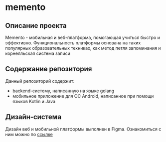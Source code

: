 # memento

## Описание проекта 
Memento - мобильная и веб-платформа, помогающая учиться быстро и эффективно. Функциональность платформы основана на таких популярных образовательных техниках, как метод петля запоминания и корнелльская система записи 

## Содержание репозитория 
Данный репозиторий содержит: 
- backend-систему, написанную на языке golang
- мобильное приложение для ОС Android, написанное при помощи языков Kotlin и Java

## Дизайн-система 
Дизайн веб и мобильной платформы выполнен в Figma. Ознакомиться с ним можно по [ссылке](https://www.figma.com/design/1g3dpx5jVcydxGjsJO8dfo/memento?node-id=1103-2056&t=mZEEiJexvk2lsNRg-1)
